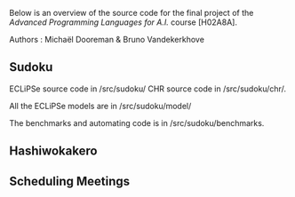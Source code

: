 Below is an overview of the source code for the final project of the *Advanced Programming Languages for A.I.* course [H02A8A].

Authors : Michaël Dooreman & Bruno Vandekerkhove

## Sudoku

ECLiPSe source code in /src/sudoku/
CHR source code in /src/sudoku/chr/.

All the ECLiPSe models are in /src/sudoku/model/

The benchmarks and automating code is in /src/sudoku/benchmarks.

## Hashiwokakero



## Scheduling Meetings

